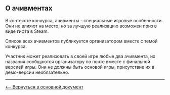 ## О ачивментах

В контексте конкурса, ачивменты - специальные игровые особенности. Они не влияют на место, но за лучшую реализацию возможен приз в виде гифта в Steam.

Список всех ачивментов публикуется организатором вместе с темой конкурса.

Участник может реализовать в своей игре любые два ачивмента, их названия сообщаются организатору по почте вместе с финальной версией игры. Они не должны быть основой игры, присутствие их в демо-версии необязательно.

---
[&#10229; Вернуться в основной документ](main.md)
